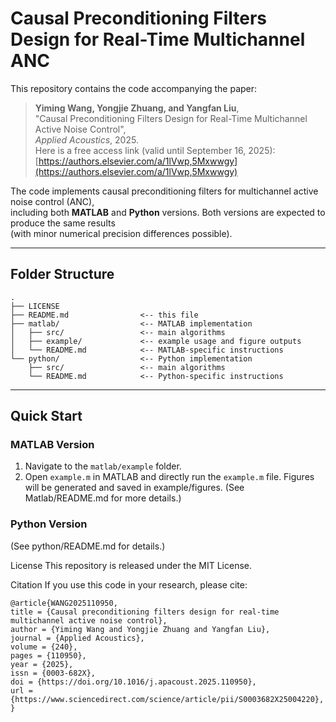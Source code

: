 # Causal Preconditioning Filters Design for Real-Time Multichannel ANC

This repository contains the code accompanying the paper:

> **Yiming Wang, Yongjie Zhuang, and Yangfan Liu**,  
> "Causal Preconditioning Filters Design for Real-Time Multichannel Active Noise Control",  
> *Applied Acoustics*, 2025.  
> Here is a free access link (valid until September 16, 2025):  
> [https://authors.elsevier.com/a/1lVwp,5Mxwwgy](https://authors.elsevier.com/a/1lVwp,5Mxwwgy)

The code implements causal preconditioning filters for multichannel active noise control (ANC),  
including both **MATLAB** and **Python** versions. Both versions are expected to produce the same results  
(with minor numerical precision differences possible).

---

## Folder Structure
```text
.
├── LICENSE
├── README.md                <-- this file
├── matlab/                  <-- MATLAB implementation
│   ├── src/                 <-- main algorithms
│   ├── example/             <-- example usage and figure outputs
│   └── README.md            <-- MATLAB-specific instructions
└── python/                  <-- Python implementation
    ├── src/                 <-- main algorithms
    └── README.md            <-- Python-specific instructions
```

---

## Quick Start

### MATLAB Version
1. Navigate to the `matlab/example` folder.
2. Open `example.m` in MATLAB and directly run the `example.m` file.
Figures will be generated and saved in example/figures.
(See Matlab/README.md for more details.)

### Python Version
(See python/README.md for details.)

License
This repository is released under the MIT License.

Citation
If you use this code in your research, please cite:

```text
@article{WANG2025110950,
title = {Causal preconditioning filters design for real-time multichannel active noise control},
author = {Yiming Wang and Yongjie Zhuang and Yangfan Liu},
journal = {Applied Acoustics},
volume = {240},
pages = {110950},
year = {2025},
issn = {0003-682X},
doi = {https://doi.org/10.1016/j.apacoust.2025.110950},
url = {https://www.sciencedirect.com/science/article/pii/S0003682X25004220},
}
```